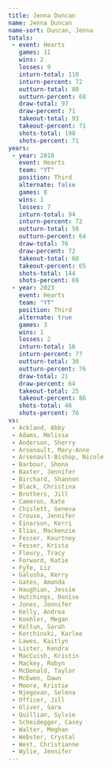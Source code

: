 ```yaml
---
title: Jenna Duncan
name: Jenna Duncan
name-sort: Duncan, Jenna
totals:
 - event: Hearts
   games: 11
   wins: 2
   losses: 9
   inturn-total: 110
   inturn-percent: 72
   outturn-total: 80
   outturn-percent: 68
   draw-total: 97
   draw-percent: 71
   takeout-total: 93
   takeout-percent: 71
   shots-total: 190
   shots-percent: 71
years:
 - year: 2018
   event: Hearts
   team: "YT"
   position: Third
   alternate: false
   games: 8
   wins: 1
   losses: 7
   inturn-total: 94
   inturn-percent: 72
   outturn-total: 50
   outturn-percent: 64
   draw-total: 76
   draw-percent: 72
   takeout-total: 68
   takeout-percent: 65
   shots-total: 144
   shots-percent: 69
 - year: 2023
   event: Hearts
   team: "YT"
   position: Third
   alternate: true
   games: 3
   wins: 1
   losses: 2
   inturn-total: 16
   inturn-percent: 77
   outturn-total: 30
   outturn-percent: 76
   draw-total: 21
   draw-percent: 64
   takeout-total: 25
   takeout-percent: 86
   shots-total: 46
   shots-percent: 76
vs:
 - Ackland, Abby
 - Adams, Melissa
 - Anderson, Sherry
 - Arsenault, Mary-Anne
 - Arsenault-Bishop, Nicole
 - Barbour, Shona
 - Baxter, Jennifer
 - Birchard, Shannon
 - Black, Christina
 - Brothers, Jill
 - Cameron, Kate
 - Chislett, Geneva
 - Crouse, Jennifer
 - Einarson, Kerri
 - Elias, Mackenzie
 - Fesser, Kourtney
 - Fesser, Krista
 - Fleury, Tracy
 - Forward, Katie
 - Fyfe, Liz
 - Galusha, Kerry
 - Gates, Amanda
 - Haughian, Jessie
 - Hutchings, Denise
 - Jones, Jennifer
 - Kelly, Andrea
 - Koehler, Megan
 - Koltun, Sarah
 - Korchinski, Karlee
 - Lawes, Kaitlyn
 - Lister, Kendra
 - MacCuish, Kristin
 - Mackey, Robyn
 - McDonald, Taylor
 - McEwen, Dawn
 - Moore, Kristie
 - Njegovan, Selena
 - Officer, Jill
 - Oliver, Sara
 - Quillian, Sylvie
 - Scheidegger, Casey
 - Walter, Meghan
 - Webster, Crystal
 - West, Christianne
 - Wylie, Jennifer
---
```

